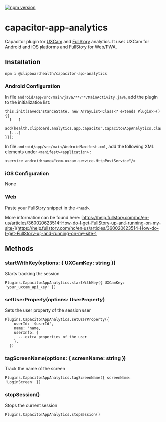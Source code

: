 [![npm version](https://badge.fury.io/js/%40clipboardhealth%2Fcapacitor-app-analytics@2x.png)](https://badge.fury.io/js/%40clipboardhealth%2Fcapacitor-app-analytics)

# capacitor-app-analytics

Capacitor plugin for [UXCam](https://uxcam.com/) and [FullStory](https://www.fullstory.com/) analytics. It uses UXCam for Android and iOS platforms and FullStory for Web/PWA.

## Installation

```
npm i @clipboardhealth/capacitor-app-analytics
```

### Android Configuration

In file `android/app/src/main/java/**/**/MainActivity.java`, add the plugin to the initialization list:

```
this.init(savedInstanceState, new ArrayList<Class<? extends Plugin>>() {{
  [...]
  add(health.clipboard.analytics.app.capacitor.CapacitorAppAnalytics.class);
  [...]
}});
```

In file `android/app/src/main/AndroidManifest.xml`, add the following XML elements under `<manifest><application>` :

```
<service android:name="com.uxcam.service.HttpPostService"/>
```

### iOS Configuration

None

### Web

Paste your FullStory snippet in the `<head>`.

More information can be found here: [https://help.fullstory.com/hc/en-us/articles/360020623514-How-do-I-get-FullStory-up-and-running-on-my-site-](https://help.fullstory.com/hc/en-us/articles/360020623514-How-do-I-get-FullStory-up-and-running-on-my-site-)

## Methods

### startWithKey(options: { UXCamKey: string })

Starts tracking the session

```
Plugins.CapacitorAppAnalytics.startWithKey({ UXCamKey: 'your_uxcam_api_key' })
```

### setUserProperty(options: UserProperty)

Sets the user property of the session user

```
Plugins.CapacitorAppAnalytics.setUserProperty({
    userId: '$userId',
    name: 'name,
    userInfo: {
      ...extra properties of the user
    },
  })

```

### tagScreenName(options: { screenName: string })

Track the name of the screen

```
Plugins.CapacitorAppAnalytics.tagScreenName({ screenName: 'LoginScreen' })
```

### stopSession()

Stops the current session

```
Plugins.CapacitorAppAnalytics.stopSession()
```
